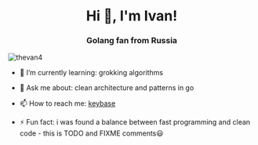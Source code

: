 <h1 align="center">Hi 👋, I'm Ivan!</h1>
<h3 align="center">Golang fan from Russia</h3>

<p align="left"> <img src="https://komarev.com/ghpvc/?username=thevan4" alt="thevan4" /> </p>

- 🌱 I’m currently learning: grokking algorithms

- 💬 Ask me about: clean architecture and patterns in go

- 📫 How to reach me: [keybase](https://keybase.io/thevan)

- ⚡ Fun fact: i was found a balance between fast programming and clean code - this is TODO and FIXME comments😃
